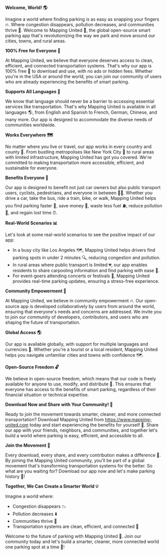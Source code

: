 **Welcome, World! 🌎**

Imagine a world where finding parking is as easy as snapping your fingers 🔥. Where congestion disappears, pollution decreases, and communities thrive 🌱. Welcome to Mapping United 🚀, the global open-source smart parking app that's revolutionizing the way we park and move around our cities, towns, and rural areas.

**100% Free for Everyone 👏**

At Mapping United, we believe that everyone deserves access to clean, efficient, and connected transportation systems. That's why our app is 100% free 🎁 to download and use, with no ads or hidden fees. Whether you're in the USA or around the world, you can join our community of users who are already experiencing the benefits of smart parking.

**Supports All Languages 💬**

We know that language should never be a barrier to accessing essential services like transportation. That's why Mapping United is available in all languages 🌎, from English and Spanish to French, German, Chinese, and many more. Our app is designed to accommodate the diverse needs of communities worldwide.

**Works Everywhere 🗺️**

No matter where you live or travel, our app works in every country and county 🌟. From bustling metropolises like New York City 🗽️ to rural areas with limited infrastructure, Mapping United has got you covered. We're committed to making transportation more accessible, efficient, and sustainable for everyone.

**Benefits Everyone 👥**

Our app is designed to benefit not just car owners but also public transport users, cyclists, pedestrians, and everyone in between 🚴‍♀️. Whether you drive a car, take the bus, ride a train, bike, or walk, Mapping United helps you find parking faster 💨, save money 💸, waste less fuel ⛽️, reduce pollution 🌿, and regain lost time ⏰.

**Real-World Scenarios 📊**

Let's look at some real-world scenarios to see the positive impact of our app:

* In a busy city like Los Angeles 🗺️, Mapping United helps drivers find parking spots in under 2 minutes 🔍, reducing congestion and pollution.
* In rural areas where public transport is limited 💔, our app enables residents to share carpooling information and find parking with ease 🚀.
* For event-goers attending concerts or festivals 🎵, Mapping United provides real-time parking updates, ensuring a stress-free experience.

**Community Empowerment 🌟**

At Mapping United, we believe in community empowerment 🔥. Our open-source app is developed collaboratively by users from around the world, ensuring that everyone's needs and concerns are addressed. We invite you to join our community of developers, contributors, and users who are shaping the future of transportation.

**Global Access 🌎**

Our app is available globally, with support for multiple languages and currencies 💸. Whether you're a tourist or a local resident, Mapping United helps you navigate unfamiliar cities and towns with confidence 🗺️.

**Open-Source Freedom 🔓**

We believe in open-source freedom, which means that our code is freely available for anyone to use, modify, and distribute 🤝. This ensures that everyone has access to the benefits of smart parking, regardless of their financial situation or technical expertise.

**Download Now and Share with Your Community! 🎉**

Ready to join the movement towards smarter, cleaner, and more connected transportation? Download Mapping United from https://www.mapping-united.com today and start experiencing the benefits for yourself 📲. Share our app with your friends, neighbors, and communities, and together let's build a world where parking is easy, efficient, and accessible to all.

**Join the Movement 💪**

Every download, every share, and every contribution makes a difference 🌟. By joining the Mapping United community, you'll be part of a global movement that's transforming transportation systems for the better. So what are you waiting for? Download our app now and let's make parking history 🚀!

**Together, We Can Create a Smarter World 💡**

Imagine a world where:

* Congestion disappears 📉
* Pollution decreases ⬇️
* Communities thrive 🌱
* Transportation systems are clean, efficient, and connected 🔋

Welcome to the future of parking with Mapping United 🚀. Join our community today and let's build a smarter, cleaner, more connected world one parking spot at a time 💪!